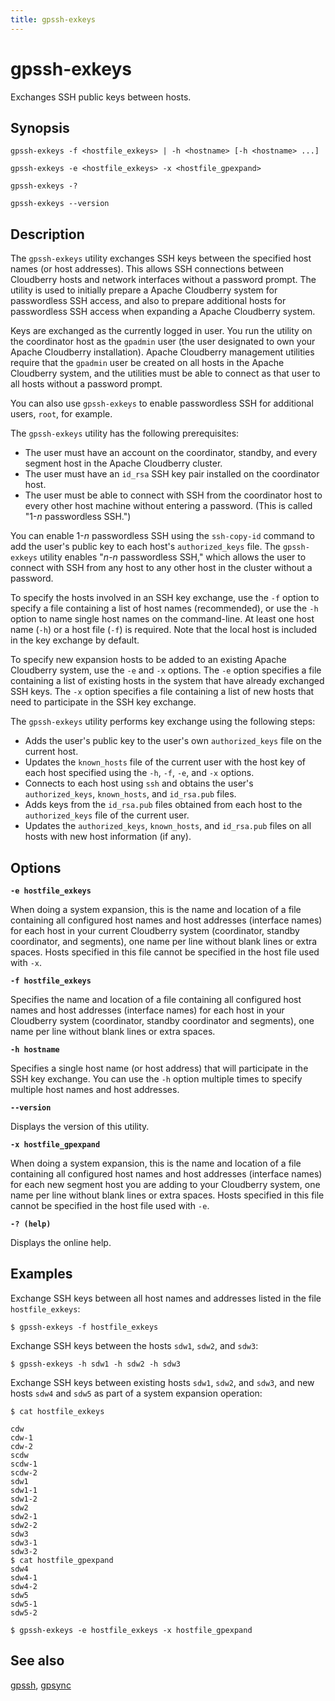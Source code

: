```yaml
---
title: gpssh-exkeys
---
```


# gpssh-exkeys

Exchanges SSH public keys between hosts.

## Synopsis

```shell
gpssh-exkeys -f <hostfile_exkeys> | -h <hostname> [-h <hostname> ...]

gpssh-exkeys -e <hostfile_exkeys> -x <hostfile_gpexpand>

gpssh-exkeys -? 

gpssh-exkeys --version
```

## Description

The `gpssh-exkeys` utility exchanges SSH keys between the specified host names (or host addresses). This allows SSH connections between Cloudberry hosts and network interfaces without a password prompt. The utility is used to initially prepare a Apache Cloudberry system for passwordless SSH access, and also to prepare additional hosts for passwordless SSH access when expanding a Apache Cloudberry system.

Keys are exchanged as the currently logged in user. You run the utility on the coordinator host as the `gpadmin` user (the user designated to own your Apache Cloudberry installation). Apache Cloudberry management utilities require that the `gpadmin` user be created on all hosts in the Apache Cloudberry system, and the utilities must be able to connect as that user to all hosts without a password prompt.

You can also use `gpssh-exkeys` to enable passwordless SSH for additional users, `root`, for example.

The `gpssh-exkeys` utility has the following prerequisites:

- The user must have an account on the coordinator, standby, and every segment host in the Apache Cloudberry cluster.
- The user must have an `id_rsa` SSH key pair installed on the coordinator host.
- The user must be able to connect with SSH from the coordinator host to every other host machine without entering a password. (This is called "1-*n* passwordless SSH.")

You can enable 1-*n* passwordless SSH using the `ssh-copy-id` command to add the user's public key to each host's `authorized_keys` file. The `gpssh-exkeys` utility enables "*n*-*n* passwordless SSH," which allows the user to connect with SSH from any host to any other host in the cluster without a password.

To specify the hosts involved in an SSH key exchange, use the `-f` option to specify a file containing a list of host names (recommended), or use the `-h` option to name single host names on the command-line. At least one host name (`-h`) or a host file (`-f`) is required. Note that the local host is included in the key exchange by default.

To specify new expansion hosts to be added to an existing Apache Cloudberry system, use the `-e` and `-x` options. The `-e` option specifies a file containing a list of existing hosts in the system that have already exchanged SSH keys. The `-x` option specifies a file containing a list of new hosts that need to participate in the SSH key exchange.

The `gpssh-exkeys` utility performs key exchange using the following steps:

- Adds the user's public key to the user's own `authorized_keys` file on the current host.
- Updates the `known_hosts` file of the current user with the host key of each host specified using the `-h`, `-f`, `-e`, and `-x` options.
- Connects to each host using `ssh` and obtains the user's `authorized_keys`, `known_hosts`, and `id_rsa.pub` files.
- Adds keys from the `id_rsa.pub` files obtained from each host to the `authorized_keys` file of the current user.
- Updates the `authorized_keys`, `known_hosts`, and `id_rsa.pub` files on all hosts with new host information (if any).

## Options

**`-e hostfile_exkeys`**

When doing a system expansion, this is the name and location of a file containing all configured host names and host addresses (interface names) for each host in your current Cloudberry system (coordinator, standby coordinator, and segments), one name per line without blank lines or extra spaces. Hosts specified in this file cannot be specified in the host file used with `-x`.

**`-f hostfile_exkeys`**

Specifies the name and location of a file containing all configured host names and host addresses (interface names) for each host in your Cloudberry system (coordinator, standby coordinator and segments), one name per line without blank lines or extra spaces.

**`-h hostname`**

Specifies a single host name (or host address) that will participate in the SSH key exchange. You can use the `-h` option multiple times to specify multiple host names and host addresses.

**`--version`**

Displays the version of this utility.

**`-x hostfile_gpexpand`**

When doing a system expansion, this is the name and location of a file containing all configured host names and host addresses (interface names) for each new segment host you are adding to your Cloudberry system, one name per line without blank lines or extra spaces. Hosts specified in this file cannot be specified in the host file used with `-e`.

**`-? (help)`**

Displays the online help.

## Examples

Exchange SSH keys between all host names and addresses listed in the file `hostfile_exkeys`:

```shell
$ gpssh-exkeys -f hostfile_exkeys
```

Exchange SSH keys between the hosts `sdw1`, `sdw2`, and `sdw3`:

```shell
$ gpssh-exkeys -h sdw1 -h sdw2 -h sdw3
```

Exchange SSH keys between existing hosts `sdw1`, `sdw2`, and `sdw3`, and new hosts `sdw4` and `sdw5` as part of a system expansion operation:

```shell
$ cat hostfile_exkeys

cdw
cdw-1
cdw-2
scdw
scdw-1
scdw-2
sdw1
sdw1-1
sdw1-2
sdw2
sdw2-1
sdw2-2
sdw3
sdw3-1
sdw3-2
$ cat hostfile_gpexpand
sdw4
sdw4-1
sdw4-2
sdw5
sdw5-1
sdw5-2

$ gpssh-exkeys -e hostfile_exkeys -x hostfile_gpexpand
```

## See also

[gpssh](/docs/sys-utilities/gpssh.md), [gpsync](/docs/sys-utilities/gpsync.md)
